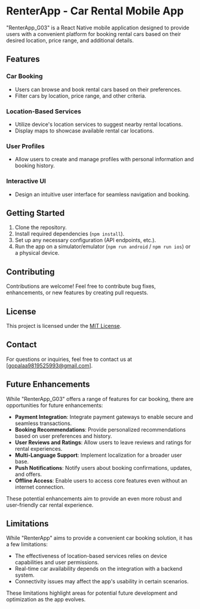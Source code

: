 # RenterApp - Car Rental Mobile App

"RenterApp_G03" is a React Native mobile application designed to provide users with a convenient platform for booking rental cars based on their desired location, price range, and additional details.

## Features

### Car Booking
- Users can browse and book rental cars based on their preferences.
- Filter cars by location, price range, and other criteria.

### Location-Based Services
- Utilize device's location services to suggest nearby rental locations.
- Display maps to showcase available rental car locations.

### User Profiles
- Allow users to create and manage profiles with personal information and booking history.

### Interactive UI
- Design an intuitive user interface for seamless navigation and booking.

## Getting Started

1. Clone the repository.
2. Install required dependencies (`npm install`).
3. Set up any necessary configuration (API endpoints, etc.).
4. Run the app on a simulator/emulator (`npm run android` / `npm run ios`) or a physical device.

## Contributing

Contributions are welcome! Feel free to contribute bug fixes, enhancements, or new features by creating pull requests.

## License

This project is licensed under the [MIT License](LICENSE).

## Contact

For questions or inquiries, feel free to contact us at [gopalaa9819525993@gmail.com].

## Future Enhancements

While "RenterApp_G03" offers a range of features for car booking, there are opportunities for future enhancements:

- **Payment Integration**: Integrate payment gateways to enable secure and seamless transactions.
- **Booking Recommendations**: Provide personalized recommendations based on user preferences and history.
- **User Reviews and Ratings**: Allow users to leave reviews and ratings for rental experiences.
- **Multi-Language Support**: Implement localization for a broader user base.
- **Push Notifications**: Notify users about booking confirmations, updates, and offers.
- **Offline Access**: Enable users to access core features even without an internet connection.

These potential enhancements aim to provide an even more robust and user-friendly car rental experience.

## Limitations

While "RenterApp" aims to provide a convenient car booking solution, it has a few limitations:

- The effectiveness of location-based services relies on device capabilities and user permissions.
- Real-time car availability depends on the integration with a backend system.
- Connectivity issues may affect the app's usability in certain scenarios.

These limitations highlight areas for potential future development and optimization as the app evolves.
